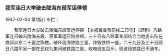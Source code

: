 ### 我军连日大举破击陇海东段军运停顿

1947-02-04
第1版()
专栏：

　　我军连日大举破击陇海东段军运停顿
    【本报冀鲁豫前线二日电】（迟到）八路军连日破击陇海东段，蒋军军运已陷停顿。三十日夜八路军某部结合当地游击队在商邱以东二十里之陈楼，破坏陇海铁路三里，炸毁铁桥一座，二十九日及三十日两日八路军另一部在民权九集间破铁路三里，收电线五百斤，现该段铁路已不通车。
